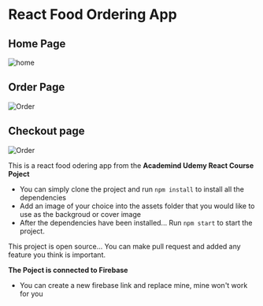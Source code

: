 # React Food Ordering App

## Home Page
![home](https://i.ibb.co/QX4vYgq/1.png)

## Order Page
![Order](https://i.ibb.co/2FsHGKt/2.jpg)

## Checkout page
![Order](https://i.ibb.co/74Bvj1Y/3.jpg)

This is a react food odering app from the **Academind Udemy React Course Poject**
- You can simply clone the project and run `npm install` to install all the dependencies
- Add an image of your choice into the assets folder that you would like to use as the backgroud or cover image
- After the dependencies have been installed... Run `npm start` to start the project.

This project is open source... You can make pull request and added any feature you think is important.

**The Poject is connected to Firebase**
- You can create a new firebase link and replace mine, mine won't work for you
